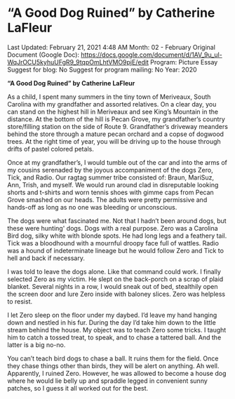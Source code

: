 # “A Good Dog Ruined” by Catherine LaFleur

Last Updated: February 21, 2021 4:48 AM
Month: 02 - February
Original Document (Google Doc): https://docs.google.com/document/d/1AV_9u_ul-WqJrOCU5kyhuUFgR9_9tqpOmLhtVMO9pjE/edit
Program: Picture Essay
Suggest for blog: No
Suggest for program mailing: No
Year: 2020

**“A Good Dog Ruined” by Catherine LaFleur**

As a child, I spent many summers in the tiny town of Meriveaux, South Carolina with my grandfather and assorted relatives. On a clear day, you can stand on the highest hill in Meriveaux and see King’s Mountain in the distance. At the bottom of the hill is Pecan Grove, my grandfather’s country store/filling station on the side of Route 9. Grandfather’s driveway meanders behind the store through a mature pecan orchard and a copse of dogwood trees. At the right time of year, you will be driving up to the house through drifts of pastel colored petals.

Once at my grandfather’s, I would tumble out of the car and into the arms of my cousins serenaded by the joyous accompaniment of the dogs Zero, Tick, and Radio. Our ragtag summer tribe consisted of: Braun, MariSuz, Ann, Trish, and myself. We would run around clad in disreputable looking shorts and t-shirts and worn tennis shoes with gimme caps from Pecan Grove smashed on our heads. The adults were pretty permissive and hands-off as long as no one was bleeding or unconscious.

The dogs were what fascinated me. Not that I hadn’t been around dogs, but these were hunting' dogs. Dogs with a real purpose. Zero was a Carolina Bird dog, silky white with blonde spots. He had long legs and a feathery tail. Tick was a bloodhound with a mournful droopy face full of wattles. Radio was a hound of indeterminate lineage but he would follow Zero and Tick to hell and back if necessary.

I was told to leave the dogs alone. Like that command could work. I finally selected Zero as my victim. He slept on the back-porch on a scrap of plaid blanket. Several nights in a row, I would sneak out of bed, stealthily open the screen door and lure Zero inside with baloney slices. Zero was helpless to resist.

I let Zero sleep on the floor under my daybed. I’d leave my hand hanging down and nestled in his fur. During the day I’d take him down to the little stream behind the house. My object was to teach Zero some tricks. I taught him to catch a tossed treat, to speak, and to chase a tattered ball. And the latter is a big no-no.

You can’t teach bird dogs to chase a ball. It ruins them for the field. Once they chase things other than birds, they will be alert on anything. Ah well. Apparently, I ruined Zero. However, he was allowed to become a house dog where he would lie belly up and spraddle legged in convenient sunny patches, so I guess it all worked out for the best.